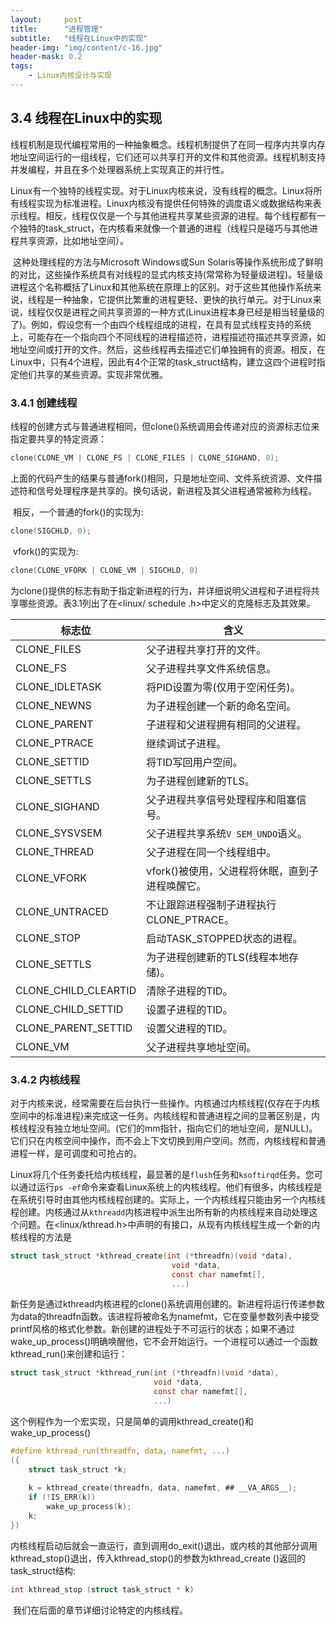 ```yaml
---
layout:     post
title:      "进程管理"
subtitle:   "线程在Linux中的实现"
header-img: "img/content/c-16.jpg"
header-mask: 0.2
tags:
    - Linux内核设计与实现
---
```




## 3.4 线程在Linux中的实现

​		线程机制是现代编程常用的一种抽象概念。线程机制提供了在同一程序内共享内存地址空间运行的一组线程，它们还可以共享打开的文件和其他资源。线程机制支持并发编程，并且在多个处理器系统上实现真正的并行性。

​		Linux有一个独特的线程实现。对于Linux内核来说，没有线程的概念。Linux将所有线程实现为标准进程。Linux内核没有提供任何特殊的调度语义或数据结构来表示线程。相反，线程仅仅是一个与其他进程共享某些资源的进程。每个线程都有一个独特的task_struct，在内核看来就像一个普通的进程（线程只是碰巧与其他进程共享资源，比如地址空间）。

​		这种处理线程的方法与Microsoft Windows或Sun Solaris等操作系统形成了鲜明的对比，这些操作系统具有对线程的显式内核支持(常常称为轻量级进程)。轻量级进程这个名称概括了Linux和其他系统在原理上的区别。对于这些其他操作系统来说，线程是一种抽象，它提供比繁重的进程更轻、更快的执行单元。对于Linux来说，线程仅仅是进程之间共享资源的一种方式(Linux进程本身已经是相当轻量级的了)。例如，假设您有一个由四个线程组成的进程，在具有显式线程支持的系统上，可能存在一个指向四个不同线程的进程描述符，进程描述符描述共享资源，如地址空间或打开的文件。然后，这些线程再去描述它们单独拥有的资源。相反，在Linux中，只有4个进程，因此有4个正常的task_struct结构，建立这四个进程时指定他们共享的某些资源。实现非常优雅。



### 3.4.1 创建线程

​		线程的创建方式与普通进程相同，但clone()系统调用会传递对应的资源标志位来指定要共享的特定资源：

```c
clone(CLONE_VM | CLONE_FS | CLONE_FILES | CLONE_SIGHAND, 0);
```

​		上面的代码产生的结果与普通fork()相同，只是地址空间、文件系统资源、文件描述符和信号处理程序是共享的。换句话说，新进程及其父进程通常被称为线程。

​		相反，一个普通的fork()的实现为:

```c
clone(SIGCHLD, 0);
```

​		vfork()的实现为:

```c
clone(CLONE_VFORK | CLONE_VM | SIGCHLD, 0)
```



​		为clone()提供的标志有助于指定新进程的行为，并详细说明父进程和子进程将共享哪些资源。表3.1列出了在&lt;linux/ schedule .h&gt;中定义的克隆标志及其效果。

|标志位 |含义 |
| ---- | ---- |
|CLONE_FILES |父子进程共享打开的文件。 |
|CLONE_FS |父子进程共享文件系统信息。 |
|CLONE_IDLETASK |将PID设置为零(仅用于空闲任务)。 |
|CLONE_NEWNS |为子进程创建一个新的命名空间。 |
|CLONE_PARENT |子进程和父进程拥有相同的父进程。 |
|CLONE_PTRACE |继续调试子进程。 |
|CLONE_SETTID |将TID写回用户空间。 |
|CLONE_SETTLS |为子进程创建新的TLS。 |
|CLONE_SIGHAND |父子进程共享信号处理程序和阻塞信号。 |
|CLONE_SYSVSEM |父子进程共享系统`V SEM_UNDO`语义。 |
|CLONE_THREAD |父子进程在同一个线程组中。 |
|CLONE_VFORK |vfork()被使用，父进程将休眠，直到子进程唤醒它。 |
|CLONE_UNTRACED |不让跟踪进程强制子进程执行CLONE_PTRACE。 |
|CLONE_STOP |启动TASK_STOPPED状态的进程。 |
|CLONE_SETTLS |为子进程创建新的TLS(线程本地存储)。 |
|CLONE_CHILD_CLEARTID |清除子进程的TID。 |
|CLONE_CHILD_SETTID |设置子进程的TID。 |
|CLONE_PARENT_SETTID |设置父进程的TID。 |
|CLONE_VM |父子进程共享地址空间。 |




### 3.4.2 内核线程

​		对于内核来说，经常需要在后台执行一些操作。内核通过内核线程(仅存在于内核空间中的标准进程)来完成这一任务。内核线程和普通进程之间的显著区别是，内核线程没有独立地址空间。(它们的mm指针，指向它们的地址空间，是NULL)。它们只在内核空间中操作，而不会上下文切换到用户空间。然而，内核线程和普通进程一样，是可调度和可抢占的。

​		Linux将几个任务委托给内核线程，最显著的是`flush`任务和`ksoftirqd`任务。您可以通过运行`ps -ef`命令来查看Linux系统上的内核线程。他们有很多，内核线程是在系统引导时由其他内核线程创建的。实际上，一个内核线程只能由另一个内核线程创建。内核通过从`kthreadd`内核进程中派生出所有新的内核线程来自动处理这个问题。在&lt;linux/kthread.h&gt;中声明的有接口，从现有内核线程生成一个新的内核线程的方法是

```c
struct task_struct *kthread_create(int (*threadfn)(void *data), 
                                    void *data, 
                                    const char namefmt[], 
                                    ...)
```

​		新任务是通过kthread内核进程的clone()系统调用创建的。新进程将运行传递参数为data的threadfn函数。该进程将被命名为namefmt，它在变量参数列表中接受printf风格的格式化参数。新创建的进程处于不可运行的状态；如果不通过wake_up_process()明确唤醒他，它不会开始运行。一个进程可以通过一个函数kthread_run()来创建和运行：

```c
struct task_struct *kthread_run(int (*threadfn)(void *data), 
                                void *data, 
                                const char namefmt[], 
                                ...)
```

​		这个例程作为一个宏实现，只是简单的调用kthread_create()和wake_up_process()

```c
#define kthread_run(threadfn, data, namefmt, ...) 
({ 	
    struct task_struct *k; 	
    
    k = kthread_create(threadfn, data, namefmt, ## __VA_ARGS__); 
    if (!IS_ERR(k))	
        wake_up_process(k); 
    k; 	
})
```

​		内核线程启动后就会一直运行，直到调用do_exit()退出，或内核的其他部分调用kthread_stop()退出，传入kthread_stop()的参数为kthread_create ()返回的task_struct结构: 

```c
int kthread_stop (struct task_struct * k)
```

​		我们在后面的章节详细讨论特定的内核线程。

